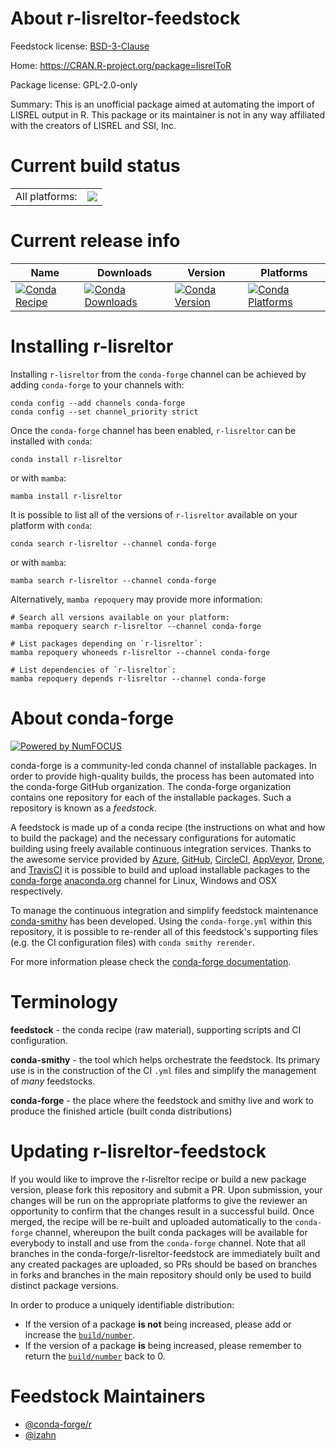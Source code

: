 About r-lisreltor-feedstock
===========================

Feedstock license: [BSD-3-Clause](https://github.com/conda-forge/r-lisreltor-feedstock/blob/main/LICENSE.txt)

Home: https://CRAN.R-project.org/package=lisrelToR

Package license: GPL-2.0-only

Summary: This is an unofficial package aimed at automating the import of LISREL output in R.  This package or its maintainer is not in any way affiliated with the creators of LISREL and SSI, Inc.

Current build status
====================


<table><tr><td>All platforms:</td>
    <td>
      <a href="https://dev.azure.com/conda-forge/feedstock-builds/_build/latest?definitionId=13382&branchName=main">
        <img src="https://dev.azure.com/conda-forge/feedstock-builds/_apis/build/status/r-lisreltor-feedstock?branchName=main">
      </a>
    </td>
  </tr>
</table>

Current release info
====================

| Name | Downloads | Version | Platforms |
| --- | --- | --- | --- |
| [![Conda Recipe](https://img.shields.io/badge/recipe-r--lisreltor-green.svg)](https://anaconda.org/conda-forge/r-lisreltor) | [![Conda Downloads](https://img.shields.io/conda/dn/conda-forge/r-lisreltor.svg)](https://anaconda.org/conda-forge/r-lisreltor) | [![Conda Version](https://img.shields.io/conda/vn/conda-forge/r-lisreltor.svg)](https://anaconda.org/conda-forge/r-lisreltor) | [![Conda Platforms](https://img.shields.io/conda/pn/conda-forge/r-lisreltor.svg)](https://anaconda.org/conda-forge/r-lisreltor) |

Installing r-lisreltor
======================

Installing `r-lisreltor` from the `conda-forge` channel can be achieved by adding `conda-forge` to your channels with:

```
conda config --add channels conda-forge
conda config --set channel_priority strict
```

Once the `conda-forge` channel has been enabled, `r-lisreltor` can be installed with `conda`:

```
conda install r-lisreltor
```

or with `mamba`:

```
mamba install r-lisreltor
```

It is possible to list all of the versions of `r-lisreltor` available on your platform with `conda`:

```
conda search r-lisreltor --channel conda-forge
```

or with `mamba`:

```
mamba search r-lisreltor --channel conda-forge
```

Alternatively, `mamba repoquery` may provide more information:

```
# Search all versions available on your platform:
mamba repoquery search r-lisreltor --channel conda-forge

# List packages depending on `r-lisreltor`:
mamba repoquery whoneeds r-lisreltor --channel conda-forge

# List dependencies of `r-lisreltor`:
mamba repoquery depends r-lisreltor --channel conda-forge
```


About conda-forge
=================

[![Powered by
NumFOCUS](https://img.shields.io/badge/powered%20by-NumFOCUS-orange.svg?style=flat&colorA=E1523D&colorB=007D8A)](https://numfocus.org)

conda-forge is a community-led conda channel of installable packages.
In order to provide high-quality builds, the process has been automated into the
conda-forge GitHub organization. The conda-forge organization contains one repository
for each of the installable packages. Such a repository is known as a *feedstock*.

A feedstock is made up of a conda recipe (the instructions on what and how to build
the package) and the necessary configurations for automatic building using freely
available continuous integration services. Thanks to the awesome service provided by
[Azure](https://azure.microsoft.com/en-us/services/devops/), [GitHub](https://github.com/),
[CircleCI](https://circleci.com/), [AppVeyor](https://www.appveyor.com/),
[Drone](https://cloud.drone.io/welcome), and [TravisCI](https://travis-ci.com/)
it is possible to build and upload installable packages to the
[conda-forge](https://anaconda.org/conda-forge) [anaconda.org](https://anaconda.org/)
channel for Linux, Windows and OSX respectively.

To manage the continuous integration and simplify feedstock maintenance
[conda-smithy](https://github.com/conda-forge/conda-smithy) has been developed.
Using the ``conda-forge.yml`` within this repository, it is possible to re-render all of
this feedstock's supporting files (e.g. the CI configuration files) with ``conda smithy rerender``.

For more information please check the [conda-forge documentation](https://conda-forge.org/docs/).

Terminology
===========

**feedstock** - the conda recipe (raw material), supporting scripts and CI configuration.

**conda-smithy** - the tool which helps orchestrate the feedstock.
                   Its primary use is in the construction of the CI ``.yml`` files
                   and simplify the management of *many* feedstocks.

**conda-forge** - the place where the feedstock and smithy live and work to
                  produce the finished article (built conda distributions)


Updating r-lisreltor-feedstock
==============================

If you would like to improve the r-lisreltor recipe or build a new
package version, please fork this repository and submit a PR. Upon submission,
your changes will be run on the appropriate platforms to give the reviewer an
opportunity to confirm that the changes result in a successful build. Once
merged, the recipe will be re-built and uploaded automatically to the
`conda-forge` channel, whereupon the built conda packages will be available for
everybody to install and use from the `conda-forge` channel.
Note that all branches in the conda-forge/r-lisreltor-feedstock are
immediately built and any created packages are uploaded, so PRs should be based
on branches in forks and branches in the main repository should only be used to
build distinct package versions.

In order to produce a uniquely identifiable distribution:
 * If the version of a package **is not** being increased, please add or increase
   the [``build/number``](https://docs.conda.io/projects/conda-build/en/latest/resources/define-metadata.html#build-number-and-string).
 * If the version of a package **is** being increased, please remember to return
   the [``build/number``](https://docs.conda.io/projects/conda-build/en/latest/resources/define-metadata.html#build-number-and-string)
   back to 0.

Feedstock Maintainers
=====================

* [@conda-forge/r](https://github.com/conda-forge/r/)
* [@izahn](https://github.com/izahn/)


